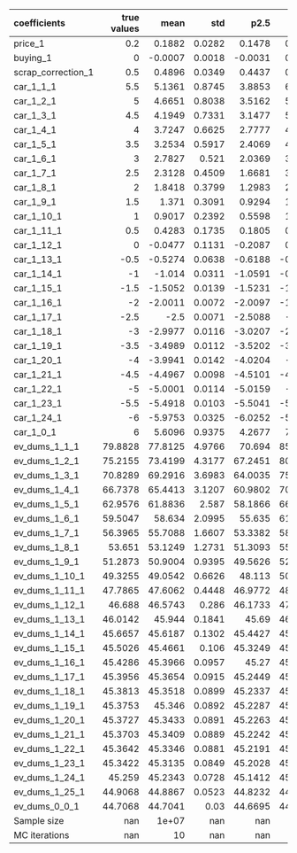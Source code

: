 | coefficients       |   true values |    mean |      std |     p2.5 |    p97.5 |
|:-------------------|--------------:|--------:|---------:|---------:|---------:|
| price_1            |        0.2    |  0.1882 |   0.0282 |   0.1478 |   0.2334 |
| buying_1           |        0      | -0.0007 |   0.0018 |  -0.0031 |   0.0023 |
| scrap_correction_1 |        0.5    |  0.4896 |   0.0349 |   0.4437 |   0.5531 |
| car_1_1_1          |        5.5    |  5.1361 |   0.8745 |   3.8853 |   6.5356 |
| car_1_2_1          |        5      |  4.6651 |   0.8038 |   3.5162 |   5.9522 |
| car_1_3_1          |        4.5    |  4.1949 |   0.7331 |   3.1477 |   5.3685 |
| car_1_4_1          |        4      |  3.7247 |   0.6625 |   2.7777 |   4.7854 |
| car_1_5_1          |        3.5    |  3.2534 |   0.5917 |   2.4069 |   4.1994 |
| car_1_6_1          |        3      |  2.7827 |   0.521  |   2.0369 |   3.6156 |
| car_1_7_1          |        2.5    |  2.3128 |   0.4509 |   1.6681 |   3.0335 |
| car_1_8_1          |        2      |  1.8418 |   0.3799 |   1.2983 |   2.4497 |
| car_1_9_1          |        1.5    |  1.371  |   0.3091 |   0.9294 |   1.8651 |
| car_1_10_1         |        1      |  0.9017 |   0.2392 |   0.5598 |   1.2853 |
| car_1_11_1         |        0.5    |  0.4283 |   0.1735 |   0.1805 |   0.7048 |
| car_1_12_1         |        0      | -0.0477 |   0.1131 |  -0.2087 |   0.1305 |
| car_1_13_1         |       -0.5    | -0.5274 |   0.0638 |  -0.6188 |  -0.4287 |
| car_1_14_1         |       -1      | -1.014  |   0.0311 |  -1.0591 |  -0.9692 |
| car_1_15_1         |       -1.5    | -1.5052 |   0.0139 |  -1.5231 |  -1.4825 |
| car_1_16_1         |       -2      | -2.0011 |   0.0072 |  -2.0097 |  -1.9877 |
| car_1_17_1         |       -2.5    | -2.5    |   0.0071 |  -2.5088 |  -2.489  |
| car_1_18_1         |       -3      | -2.9977 |   0.0116 |  -3.0207 |  -2.9853 |
| car_1_19_1         |       -3.5    | -3.4989 |   0.0112 |  -3.5202 |  -3.4896 |
| car_1_20_1         |       -4      | -3.9941 |   0.0142 |  -4.0204 |  -3.975  |
| car_1_21_1         |       -4.5    | -4.4967 |   0.0098 |  -4.5101 |  -4.4797 |
| car_1_22_1         |       -5      | -5.0001 |   0.0114 |  -5.0159 |  -4.985  |
| car_1_23_1         |       -5.5    | -5.4918 |   0.0103 |  -5.5041 |  -5.4746 |
| car_1_24_1         |       -6      | -5.9753 |   0.0325 |  -6.0252 |  -5.9378 |
| car_1_0_1          |        6      |  5.6096 |   0.9375 |   4.2677 |   7.1083 |
| ev_dums_1_1_1      |       79.8828 | 77.8125 |   4.9766 |  70.694  |  85.7677 |
| ev_dums_1_2_1      |       75.2155 | 73.4199 |   4.3177 |  67.2451 |  80.3217 |
| ev_dums_1_3_1      |       70.8289 | 69.2916 |   3.6983 |  64.0035 |  75.2031 |
| ev_dums_1_4_1      |       66.7378 | 65.4413 |   3.1207 |  60.9802 |  70.4293 |
| ev_dums_1_5_1      |       62.9576 | 61.8836 |   2.587  |  58.1866 |  66.0183 |
| ev_dums_1_6_1      |       59.5047 | 58.634  |   2.0995 |  55.635  |  61.9893 |
| ev_dums_1_7_1      |       56.3965 | 55.7088 |   1.6607 |  53.3382 |  58.3625 |
| ev_dums_1_8_1      |       53.651  | 53.1249 |   1.2731 |  51.3093 |  55.1589 |
| ev_dums_1_9_1      |       51.2873 | 50.9004 |   0.9395 |  49.5626 |  52.4008 |
| ev_dums_1_10_1     |       49.3255 | 49.0542 |   0.6626 |  48.113  |  50.1118 |
| ev_dums_1_11_1     |       47.7865 | 47.6062 |   0.4448 |  46.9772 |  48.3154 |
| ev_dums_1_12_1     |       46.688  | 46.5743 |   0.286  |  46.1733 |  47.0304 |
| ev_dums_1_13_1     |       46.0142 | 45.944  |   0.1841 |  45.69   |  46.2409 |
| ev_dums_1_14_1     |       45.6657 | 45.6187 |   0.1302 |  45.4427 |  45.8333 |
| ev_dums_1_15_1     |       45.5026 | 45.4661 |   0.106  |  45.3249 |  45.6436 |
| ev_dums_1_16_1     |       45.4286 | 45.3966 |   0.0957 |  45.27   |  45.5581 |
| ev_dums_1_17_1     |       45.3956 | 45.3654 |   0.0915 |  45.2449 |  45.5205 |
| ev_dums_1_18_1     |       45.3813 | 45.3518 |   0.0899 |  45.2337 |  45.5043 |
| ev_dums_1_19_1     |       45.3753 | 45.346  |   0.0892 |  45.2287 |  45.4975 |
| ev_dums_1_20_1     |       45.3727 | 45.3433 |   0.0891 |  45.2263 |  45.4947 |
| ev_dums_1_21_1     |       45.3703 | 45.3409 |   0.0889 |  45.2242 |  45.4918 |
| ev_dums_1_22_1     |       45.3642 | 45.3346 |   0.0881 |  45.2191 |  45.4846 |
| ev_dums_1_23_1     |       45.3422 | 45.3135 |   0.0849 |  45.2028 |  45.4583 |
| ev_dums_1_24_1     |       45.259  | 45.2343 |   0.0728 |  45.1412 |  45.3601 |
| ev_dums_1_25_1     |       44.9068 | 44.8867 |   0.0523 |  44.8232 |  44.9748 |
| ev_dums_0_0_1      |       44.7068 | 44.7041 |   0.03   |  44.6695 |  44.7557 |
| Sample size        |      nan      |  1e+07  | nan      | nan      | nan      |
| MC iterations      |      nan      | 10      | nan      | nan      | nan      |
